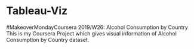 # Tableau-Viz
#MakeoverMondayCoursera 
2019/W26: Alcohol Consumption by Country
This is my Coursera Project which gives visual information of Alcohol Consumption by Country dataset.
